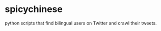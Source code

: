 spicychinese
============

python scripts that find bilingual users on Twitter and crawl their tweets.
